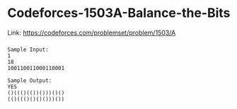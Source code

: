 # Codeforces-1503A-Balance-the-Bits
Link: https://codeforces.com/problemset/problem/1503/A
###
```
Sample Input:
1
18
100110011000110001

Sample Output:
YES
()((()(())()))()()
(()((()()()()))())
```
